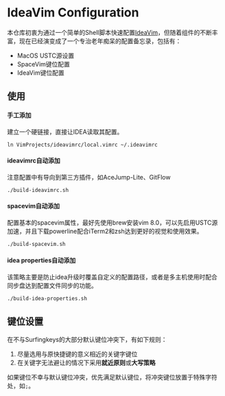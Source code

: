 # IdeaVim Configuration

本仓库初衷为通过一个简单的Shell脚本快速配置[IdeaVim](https://github.com/JetBrains/ideavim)，但随着组件的不断丰富，现在已经演变成了一个专治老年痴呆的配置备忘录，包括有：

* MacOS USTC源设置
* SpaceVim键位配置
* IdeaVim键位配置

## 使用

#### 手工添加

建立一个硬链接，直接让IDEA读取其配置。

```shell
ln VimProjects/ideavimrc/local.vimrc ~/.ideavimrc
```

#### ideavimrc自动添加

注意配置中有导向到第三方插件，如AceJump-Lite、GitFlow

```shell
./build-ideavimrc.sh
```
#### spacevim自动添加

配置基本的spacevim属性，最好先使用brew安装vim 8.0，可以先启用USTC源加速，并且下载powerline配合iTerm2和zsh达到更好的视觉和使用效果。

```sh
./build-spacevim.sh
```

#### idea properties自动添加

该策略主要是防止idea升级时覆盖自定义的配置路径，或者是多主机使用时配合同步盘达到配置文件同步的功能。

```sh
./build-idea-properties.sh
```

## 键位设置

在不与Surfingkeys的大部分默认键位冲突下，有如下规则：

1. 尽量选用与原快捷键的意义相近的关键字键位
2. 在关键字无法避让的情况下采用**就近原则**或**大写策略**

如果键位不幸与默认键位冲突，优先满足默认键位，将冲突键位放置于特殊字符处，如`;`。

